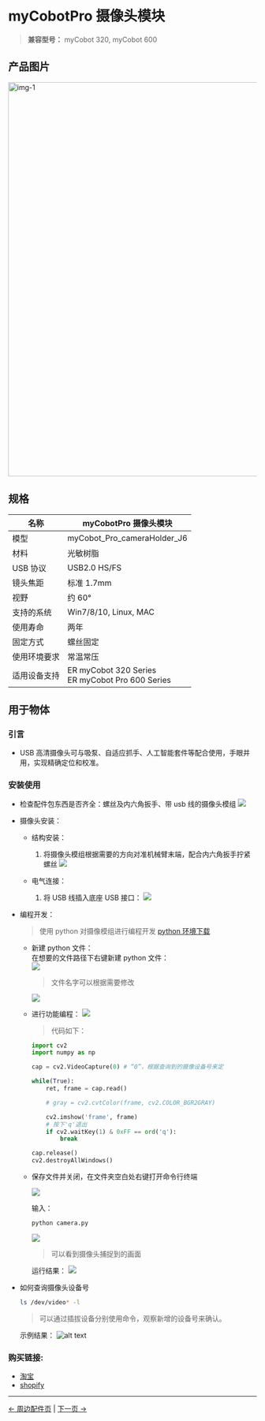 # myCobotPro 摄像头模块

> **兼容型号：** myCobot 320, myCobot 600

## 产品图片

<img src="../../../resources/1-ProductIntroduction/1.4/1.4.3-Camera/摄像头模块.jpg" alt="img-1" width="800" height=“auto” />

## 规格

| **名称**     | **myCobotPro 摄像头模块**                            |
| ------------ | ---------------------------------------------------- |
| 模型         | myCobot_Pro_cameraHolder_J6                          |
| 材料         | 光敏树脂                                             |
| USB 协议     | USB2.0 HS/FS                                         |
| 镜头焦距     | 标准 1.7mm                                           |
| 视野         | 约 60°                                               |
| 支持的系统   | Win7/8/10, Linux, MAC                                |
| 使用寿命     | 两年                                                 |
| 固定方式     | 螺丝固定                                             |
| 使用环境要求 | 常温常压                                             |
| 适用设备支持 | ER myCobot 320 Series <br> ER myCobot Pro 600 Series |

## 用于物体

### 引言

- USB 高清摄像头可与吸泵、自适应抓手、人工智能套件等配合使用，手眼并用，实现精确定位和校准。

### 安装使用

- 检查配件包东西是否齐全：螺丝及内六角扳手、带 usb 线的摄像头模组
  ![](../../../resources/1-ProductIntroduction/1.4/1.4.3-Camera/物料.jpg)

- 摄像头安装：

  - 结构安装：

    1. 将摄像头模组根据需要的方向对准机械臂末端，配合内六角扳手拧紧螺丝
       ![](../../../resources/1-ProductIntroduction/1.4/1.4.3-Camera/安装.jpg)

  - 电气连接：

    1. 将 USB 线插入底座 USB 接口：
       ![](../../../resources/1-ProductIntroduction/1.4/1.4.3-Camera/电气连接.jpg)

- 编程开发：

  > 使用 python 对摄像模组进行编程开发
  > [python 环境下载](../../../10-ApplicationBasePython/10.1_320_PI-ApplicationPython/1_download.md)

  - 新建 python 文件：  
     在想要的文件路径下右键新建 python 文件：  
     ![](../../../resources/1-ProductIntroduction/1.4/1.4.3-Camera/python使用1.png)

    > 文件名字可以根据需要修改

    ![](../../../resources/1-ProductIntroduction/1.4/1.4.3-Camera/python使用2.png)

  - 进行功能编程：
    ![](../../../resources/1-ProductIntroduction/1.4/1.4.3-Camera/python使用3.png)

    > 代码如下：

    ```python
    import cv2
    import numpy as np

    cap = cv2.VideoCapture(0) # “0”，根据查询到的摄像设备号来定

    while(True):
        ret, frame = cap.read()

        # gray = cv2.cvtColor(frame, cv2.COLOR_BGR2GRAY)

        cv2.imshow('frame', frame)
        # 按下'q'退出
        if cv2.waitKey(1) & 0xFF == ord('q'):
            break

    cap.release()
    cv2.destroyAllWindows()
    ```

  - 保存文件并关闭，在文件夹空白处右键打开命令行终端

    ![](../../../resources/1-ProductIntroduction/1.4/1.4.3-Camera/python使用4.png)

    输入：

    ```bash
    python camera.py
    ```

    ![](../../../resources/1-ProductIntroduction/1.4/1.4.3-Camera/python使用5.png)

    > 可以看到摄像头捕捉到的画面

    运行结果：
    ![](../../../resources/1-ProductIntroduction/1.4/1.4.3-Camera/python使用6.png)

- 如何查询摄像头设备号

  ```bash
  ls /dev/video* -l
  ```

  > 可以通过插拔设备分别使用命令，观察新增的设备号来确认。

  示例结果：
  ![alt text](../../../resources/1-ProductIntroduction/1.4/1.4.3-Camera/python使用7-查询设备号.png)

### 购买链接:

- [淘宝](https://shop504055678.taobao.com)
- [shopify](https://shop-elephantrobotics-com.translate.goog/collections/mycobot-pro-600/products/mycobotpro-cameraflange?_x_tr_sl=auto&_x_tr_tl=zh-CN)

---

[← 周边配件页](../README.md#camera) | [下一页 →](../1.4.4-Holder/1-PenHolderPro.md)
